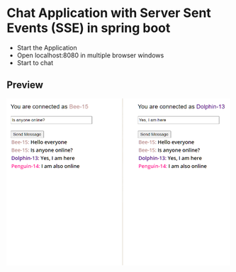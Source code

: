 # Chat Application with Server Sent Events (SSE) in spring boot

- Start the Application
- Open localhost:8080 in multiple browser windows
- Start to chat

## Preview

![plot](./docs/screenshot.png)